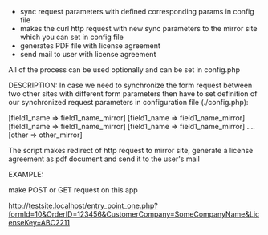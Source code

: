 
- sync request parameters with defined corresponding params in config file
- makes the curl http request with new sync parameters to the mirror site which you can set in config file
- generates PDF file with license agreement
- send mail to user with license agreement

All of the process can be used optionally and can be set in config.php

DESCRIPTION:
In case we need to synchronize the form request between two other sites with different form parameters then have to set definition of our synchronized request parameters in configuration file (./config.php):

[field1_name => field1_name_mirror]
[field1_name => field1_name_mirror]
[field1_name => field1_name_mirror]
[field1_name => field1_name_mirror]
....
[other => other_mirror]

The script makes redirect of http request to mirror site, generate a license agreement as pdf document and send it to the user's mail

EXAMPLE:

make POST or GET request on this app

http://testsite.localhost/entry_point_one.php?formId=10&OrderID=123456&CustomerCompany=SomeCompanyName&LicenseKey=ABC2211